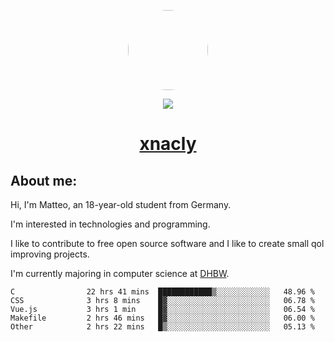 <p align="center">
  <img style="border-radius: 100px" width="128" height="128" src="https://avatars.githubusercontent.com/u/47723417?v=4"/>
</p>
<p align="center">
  <img src="https://komarev.com/ghpvc/?username=xnacly&&style=flat-square"/>
</p>

<h1 align="center"><a href="https://xnacly.me/"> xnacly</a> </h1>

<h2> About me:</h2>

<p>Hi, I'm Matteo, an 18-year-old student from Germany. </p>
<p>I'm interested in technologies and programming.</p>
<p>I like to contribute to free open source software and I like to create small qol improving projects.</p>
<p>I'm currently majoring in computer science at <a href="https://www.dhbw.de/startseite">DHBW</a>.</p>

<!--START_SECTION:waka-->

```text
C                22 hrs 41 mins  ████████████▒░░░░░░░░░░░░   48.96 %
CSS              3 hrs 8 mins    █▓░░░░░░░░░░░░░░░░░░░░░░░   06.78 %
Vue.js           3 hrs 1 min     █▓░░░░░░░░░░░░░░░░░░░░░░░   06.54 %
Makefile         2 hrs 46 mins   █▓░░░░░░░░░░░░░░░░░░░░░░░   06.00 %
Other            2 hrs 22 mins   █▒░░░░░░░░░░░░░░░░░░░░░░░   05.13 %
```

<!--END_SECTION:waka-->
